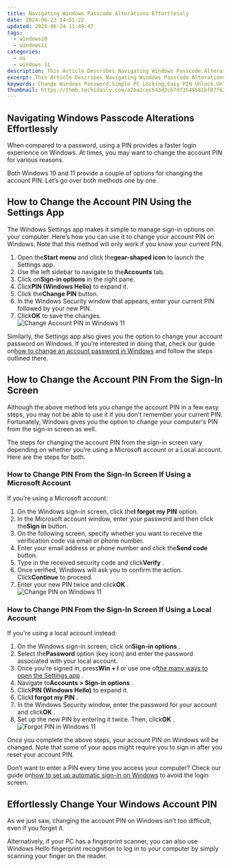 ```yaml
---
title: Navigating Windows Passcode Alterations Effortlessly
date: 2024-06-23 14:51:22
updated: 2024-06-24 11:49:47
tags:
  - windows10
  - windows11
categories:
  - os
  - windows 11
description: This Article Describes Navigating Windows Passcode Alterations Effortlessly
excerpt: This Article Describes Navigating Windows Passcode Alterations Effortlessly
keywords: Change Windows Password,Simple PC Locking,Easy PIN Unlock,Unlock Windows Securely,Passcode Alteration Guide,Effortless Security Fix,Quick PC Access Control
thumbnail: https://thmb.techidaily.com/a2ba2cec543d3cb7d73549581bf87f628b1caa22c3c615e97abca1f75e16831c.jpg
---
```


## Navigating Windows Passcode Alterations Effortlessly

 When compared to a password, using a PIN provides a faster login experience on Windows. At times, you may want to change the account PIN for various reasons.

 Both Windows 10 and 11 provide a couple of options for changing the account PIN. Let’s go over both methods one by one.

## How to Change the Account PIN Using the Settings App

 The Windows Settings app makes it simple to manage sign-in options on your computer. Here’s how you can use it to change your account PIN on Windows. Note that this method will only work if you know your current PIN.

1. Open the**Start menu** and click the**gear-shaped icon** to launch the Settings app.
2. Use the left sidebar to navigate to the**Accounts** tab.
3. Click on**Sign-in options** in the right pane.
4. Click**PIN (Windows Hello)** to expand it.
5. Click the**Change PIN** button.
6. In the Windows Security window that appears, enter your current PIN followed by your new PIN.
7. Click**OK** to save the changes.  
![Change Account PIN in Windows 11](https://static1.makeuseofimages.com/wordpress/wp-content/uploads/2023/02/change-account-pin-in-windows-11.jpg)

 Similarly, the Settings app also gives you the option to change your account password on Windows. If you’re interested in doing that, check our guide on[how to change an account password in Windows](https://www.makeuseof.com/change-account-password-windows-11/) and follow the steps outlined there.

## How to Change the Account PIN From the Sign-In Screen

 Although the above method lets you change the account PIN in a few easy steps, you may not be able to use it if you don't remember your current PIN. Fortunately, Windows gives you the option to change your computer's PIN from the sign-in screen as well.

 The steps for changing the account PIN from the sign-in screen vary depending on whether you’re using a Microsoft account or a Local account. Here are the steps for both.

### How to Change PIN From the Sign-In Screen If Using a Microsoft Account

If you're using a Microsoft account:

1. On the Windows sign-in screen, click the**I forgot my PIN** option.
2. In the Microsoft account window, enter your password and then click the**Sign in** button.
3. On the following screen, specify whether you want to receive the verification code via email or phone number.
4. Enter your email address or phone number and click the**Send code** button.
5. Type in the received security code and click**Verify** .
6. Once verified, Windows will ask you to confirm the action. Click**Continue** to proceed.
7. Enter your new PIN twice and click**OK** .  
![Change PIN on Windows 11](https://static1.makeuseofimages.com/wordpress/wp-content/uploads/2023/02/change-pin-on-windows-11.jpeg)

### How to Change PIN From the Sign-In Screen If Using a Local Account

If you're using a local account instead:

1. On the Windows sign-in screen, click on**Sign-in options** .
2. Select the**Password** option (key icon) and enter the password associated with your local account.
3. Once you’re signed in, press**Win + I** or use one of[the many ways to open the Settings app](https://www.makeuseof.com/windows-ways-to-open-system-settings/) .
4. Navigate to**Accounts > Sign-in options** .
5. Click**PIN (Windows Hello)** to expand it.
6. Click**I forgot my PIN** .
7. In the Windows Security window, enter the password for your account and click**OK** .
8. Set up the new PIN by entering it twice. Then, click**OK** .  
![Forgot PIN in Windows 11](https://static1.makeuseofimages.com/wordpress/wp-content/uploads/2023/02/forgot-pin-in-windows-11.jpg)

 Once you complete the above steps, your account PIN on Windows will be changed. Note that some of your apps might require you to sign in after you reset your account PIN.

 Don’t want to enter a PIN every time you access your computer? Check our guide on[how to set up automatic sign-in on Windows](https://www.makeuseof.com/automatically-sign-user-in-windows-10/) to avoid the login screen.

## Effortlessly Change Your Windows Account PIN

 As we just saw, changing the account PIN on Windows isn’t too difficult, even if you forget it.

 Alternatively, if your PC has a fingerprint scanner, you can also use Windows Hello fingerprint recognition to log in to your computer by simply scanning your finger on the reader.


<ins class="adsbygoogle"
     style="display:block"
     data-ad-format="autorelaxed"
     data-ad-client="ca-pub-7571918770474297"
     data-ad-slot="1223367746"></ins>



<ins class="adsbygoogle"
     style="display:block"
     data-ad-client="ca-pub-7571918770474297"
     data-ad-slot="8358498916"
     data-ad-format="auto"
     data-full-width-responsive="true"></ins>
